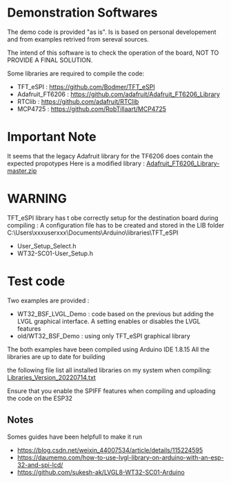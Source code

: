# Demonstration Softwares

The demo code is provided "as is". Is is based on personal developement and from examples retrived from sereval sources.

The intend of this software is to check the operation of the board, NOT TO PROVIDE A FINAL SOLUTION. 

Some libraries are required to compile the code: 
- TFT_eSPI : https://github.com/Bodmer/TFT_eSPI
- Adafruit_FT6206 : https://github.com/adafruit/Adafruit_FT6206_Library
- RTClib : https://github.com/adafruit/RTClib
- MCP4725 : https://github.com/RobTillaart/MCP4725

# Important Note
It seems that the legacy Adafruit library for the TF6206 does contain the expected propotypes
Here is a modified library : [Adafruit_FT6206_Library-master.zip](https://github.com/bsfconception/WT32-SC01/files/9152723/Adafruit_FT6206_Library-master.zip)


# WARNING
TFT_eSPI library has t obe correctly setup for the destination board during compiling : 
A configuration file has to be created and stored in the LIB folder
C:\Users\xxxuserxxx\Documents\Arduino\libraries\TFT_eSPI
- User_Setup_Select.h
- WT32-SC01-User_Setup.h

# Test code 
Two examples are provided : 
- WT32_BSF_LVGL_Demo : code based on the previous but adding the LVGL graphical interface. A setting enables or disables the LVGL features
- old/WT32_BSF_Demo : using only TFT_eSPI graphical library

The both examples have been compiled using Arduino IDE 1.8.15
All the libraries are up to date for building

the following file list all installed libraries on my system when compiling:
[Libraries_Version_20220714.txt](https://github.com/bsfconception/WT32-SC01/files/9112208/Libraries_Version_20220714.txt)



Ensure that you enable the SPIFF features when compiling and uploading the code on the ESP32



## Notes
Somes guides have been helpfull to make it run
- https://blog.csdn.net/weixin_44007534/article/details/115224595
- https://daumemo.com/how-to-use-lvgl-library-on-arduino-with-an-esp-32-and-spi-lcd/
- https://github.com/sukesh-ak/LVGL8-WT32-SC01-Arduino

